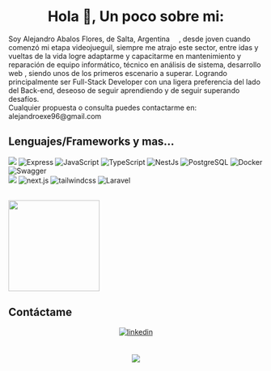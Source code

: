 <h1 align="center">Hola 👋, Un poco sobre mi:</h1>
<p>Soy Alejandro Abalos Flores, de Salta, Argentina <img src="https://img.icons8.com/?size=100&id=aFEiFfDodGwe&format=png&color=000000" width="14"/>, desde joven cuando comenzó mi etapa videojueguil, siempre me atrajo este sector, entre idas y vueltas de la vida logre adaptarme y capacitarme en mantenimiento y reparación de equipo informático, técnico en análisis de sistema, desarrollo web , siendo unos de los primeros escenario a superar. Logrando principalmente ser Full-Stack Developer con una ligera preferencia del lado del Back-end, deseoso de seguir aprendiendo y de seguir superando desafíos. <br/>
Cualquier propuesta o consulta puedes contactarme en: alejandroexe96@gmail.com</p>

## Lenguajes/Frameworks y mas...
<p>
 
  <img src="https://img.shields.io/badge/-Nodejs-43853d?logo=Node.js&logoColor=white" />
  <img alt="Express" src="https://img.shields.io/badge/Express.js-000000?logo=Express&logoColor=green">
  <img alt="JavaScript" src="https://img.shields.io/badge/Javascript-F7DF1E?logo=JavaScript&logoColor=black">
  <img alt="TypeScript" src="https://img.shields.io/badge/TypeScript-3178C6?logo=TypeScript&logoColor=white">
  <img alt="NestJs" src="https://img.shields.io/badge/-NestJs-ea2845?style=flat&logo=nestjs&logoColor=white">
  <img alt="PostgreSQL" src="https://img.shields.io/badge/PostgreSQL-%2523231F20?logo=postgresql&logoColor=white&color=blue">
  <img alt="Docker" src="https://img.shields.io/badge/-Docker-46a2f1?logo=docker&logoColor=white" />
  <img alt="Swagger" src="https://img.shields.io/badge/-Swagger-%23Clojure?logo=swagger&logoColor=white" />
  
  <br>
   <img src="https://img.shields.io/badge/-React-45b8d8?logo=React" />
  <img alt="next.js" src="https://img.shields.io/badge/next.js-000000?logo=nextdotjs&logoColor=white" />
  <img alt="tailwindcss" src="https://img.shields.io/badge/tailwindcss-0F172A?&logo=tailwindcss" />
  <img alt="Laravel" src="https://img.shields.io/badge/Laravel-2e2e2e?logo=laravel">


</p>
<br/>  
<img height="180em" src="https://github-readme-stats-eight-theta.vercel.app/api/top-langs/?username=AlejandroExeAbalosF&layout=compact&langs_count=8&theme=algolia"/>
<br/>  

## Contáctame

<div align="center">
<!-- <a href="https://github.com/rishavanand" target="_blank">
<img src=https://img.shields.io/badge/github-%2324292e.svg?&style=for-the-badge&logo=github&logoColor=white alt=github style="margin-bottom: 5px;" />
</a> -->
<!-- <a href="https://twitter.com/iamrishavanand" target="_blank">
<img src=https://img.shields.io/badge/twitter-%2300acee.svg?&style=for-the-badge&logo=twitter&logoColor=white alt=twitter style="margin-bottom: 5px;" />
</a> -->
<a href="https://www.linkedin.com/in/alejandro-abalos-flores-5bb905115" target="_blank">
<img src=https://img.shields.io/badge/linkedin-%231E77B5.svg?&style=for-the-badge&logo=linkedin&logoColor=white alt=linkedin style="margin-bottom: 5px;" />
</a>
<!-- <a href="https://www.facebook.com/iamrishavanand" target="_blank">
<img src=https://img.shields.io/badge/facebook-%232E87FB.svg?&style=for-the-badge&logo=facebook&logoColor=white alt=facebook style="margin-bottom: 5px;" />
</a>
<a href="https://instagram.com/iamrishavanand" target="_blank">
<img src=https://img.shields.io/badge/instagram-%23000000.svg?&style=for-the-badge&logo=instagram&logoColor=white alt=instagram style="margin-bottom: 5px;" />
</a>   -->
</div>  
<br>

  <p align="center">
  <img src="https://capsule-render.vercel.app/api?type=waving&color=gradient&height=60&section=footer"/>
</p>
